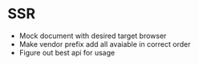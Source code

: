 # SSR

- Mock document with desired target browser
- Make vendor prefix add all avaiable in correct order
- Figure out best api for usage
